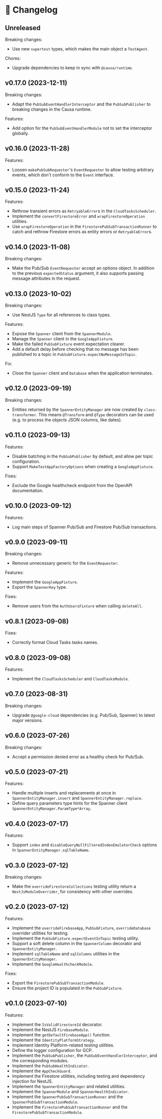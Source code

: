 # 🔖 Changelog

## Unreleased

Breaking changes:

- Use new `supertest` types, which makes the main object a `TestAgent`.

Chores:

- Upgrade dependencies to keep in sync with `@causa/runtime`.

## v0.17.0 (2023-12-11)

Breaking changes:

- Adapt the `PubSubEventHandlerInterceptor` and the `PubSubPublisher` to breaking changes in the Causa runtime.

Features:

- Add option for the `PubSubEventHandlerModule` not to set the interceptor globally.

## v0.16.0 (2023-11-28)

Features:

- Loosen `makePubSubRequester`'s `EventRequester` to allow testing arbitrary events, which don't conform to the `Event` interface.

## v0.15.0 (2023-11-24)

Features:

- Rethrow transient errors as `RetryableError`s in the `CloudTasksScheduler`.
- Implement the `convertFirestoreError` and `wrapFirestoreOperation` utilities.
- Use `wrapFirestoreOperation` in the `FirestorePubSubTransactionRunner` to catch and rethrow Firestore errors as entity errors or `RetryableError`s.

## v0.14.0 (2023-11-08)

Breaking changes:

- Make the Pub/Sub `EventRequester` accept an options object. In addition to the previous `expectedStatus` argument, it also supports passing message attributes in the request.

## v0.13.0 (2023-10-02)

Breaking changes:

- Use NestJS `Type` for all references to class types.

Features:

- Expose the `Spanner` client from the `SpannerModule`.
- Manage the `Spanner` client in the `GoogleAppFixture`.
- Make the failed `PubSubFixture` event expectation clearer.
- Add a default delay before checking that no message has been published to a topic in `PubSubFixture.expectNoMessageInTopic`.

Fix:

- Close the `Spanner` client and `Database` when the application terminates.

## v0.12.0 (2023-09-19)

Breaking changes:

- Entities returned by the `SpannerEntityManager` are now created by `class-transformer`. This means `@Transform` and `@Type` decorators can be used (e.g. to process the objects JSON columns, like dates).

## v0.11.0 (2023-09-13)

Features:

- Disable batching in the `PubSubPublisher` by default, and allow per topic configuration.
- Support `MakeTestAppFactoryOptions` when creating a `GoogleAppFixture`.

Fixes:

- Exclude the Google healthcheck endpoint from the OpenAPI documentation.

## v0.10.0 (2023-09-12)

Features:

- Log main steps of Spanner Pub/Sub and Firestore Pub/Sub transactions.

## v0.9.0 (2023-09-11)

Breaking changes:

- Remove unnecessary generic for the `EventRequester`.

Features:

- Implement the `GoogleAppFixture`.
- Export the `SpannerKey` type.

Fixes:

- Remove users from the `AuthUsersFixture` when calling `deleteAll`.

## v0.8.1 (2023-09-08)

Fixes:

- Correctly format Cloud Tasks tasks names.

## v0.8.0 (2023-09-08)

Features:

- Implement the `CloudTasksScheduler` and `CloudTasksModule`.

## v0.7.0 (2023-08-31)

Breaking changes:

- Upgrade `@google-cloud` dependencies (e.g. Pub/Sub, Spanner) to latest major versions.

## v0.6.0 (2023-07-26)

Breaking changes:

- Accept a permission denied error as a healthy check for Pub/Sub.

## v0.5.0 (2023-07-21)

Features:

- Handle multiple inserts and replacements at once in `SpannerEntityManager.insert` and `SpannerEntityManager.replace`.
- Define query parameters type hints for the Spanner client `SpannerEntityManager.ParamType*Array`.

## v0.4.0 (2023-07-17)

Features:

- Support `index` and `disableQueryNullFilteredIndexEmulatorCheck` options in `SpannerEntityManager.sqlTableName`.

## v0.3.0 (2023-07-12)

Breaking changes:

- Make the `overrideFirestoreCollections` testing utility return a `NestJsModuleOverrider`, for consistency with other overrides.

## v0.2.0 (2023-07-12)

Features:

- Implement the `overrideFirebaseApp`, `PubSubFixture`, `overrideDatabase` overrider utilities for testing.
- Implement the `PubSubFixture.expectEventInTopic` testing utility.
- Support a soft delete column in the `SpannerColumn` decorator and `SpannerEntityManager`.
- Implement `sqlTableName` and `sqlColumns` utilities in the `SpannerEntityManager`.
- Implement the `GoogleHealthcheckModule`.

Fixes:

- Export the `FirestorePubSubTransactionModule`.
- Ensure the project ID is populated in the `PubSubFixture`.

## v0.1.0 (2023-07-10)

Features:

- Implement the `IsValidFirestoreId` decorator.
- Implement the NestJS `FirebaseModule`.
- Implement the `getDefaultFirebaseApp()` function.
- Implement the `IdentityPlatformStrategy`.
- Implement Identity Platform-related testing utilities.
- Define the logger configuration for GCP.
- Implement the `PubSubPublisher`, the `PubSubEventHandlerInterceptor`, and the corresponding modules.
- Implement the `PubSubHealthIndicator`.
- Implement the `AppCheckGuard`.
- Implement the Firestore utilities, including testing and dependency injection for NestJS.
- Implement the `SpannerEntityManager` and related utilities.
- Implement the `SpannerModule` and `SpannerHealthIndicator`.
- Implement the `SpannerPubSubTransactionRunner` and the `SpannerPubSubTransactionModule`.
- Implement the `FirestorePubSubTransactionRunner` and the `FirestorePubSubTransactionModule`.
